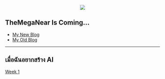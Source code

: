 <p align="center">
  <img src="https://media.tenor.com/images/4402a81a2f7acf4a73c41c57809b52b2/tenor.gif"/>
</p>

## TheMegaNear Is Coming...
* [My New Blog](https://medium.com/@chaloemphonthipkasorn)
* [My Old Blog](http://themeganear.blogspot.com)

---

## เมื่อฉันอยากสร้าง AI
[Week 1](https://github.com/fluke34261/ai-learning/blob/master/week1-ai-for-everyone.md)
